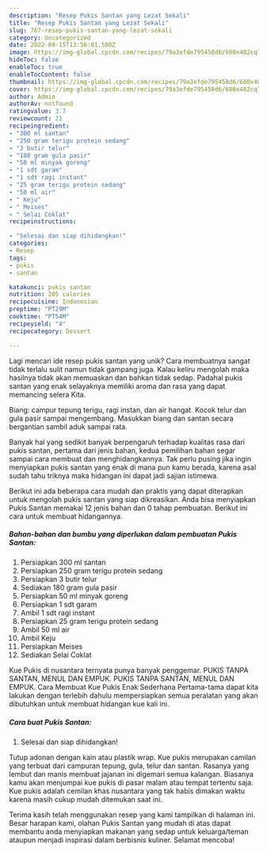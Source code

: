 ```yaml
---
description: "Resep Pukis Santan yang Lezat Sekali"
title: "Resep Pukis Santan yang Lezat Sekali"
slug: 767-resep-pukis-santan-yang-lezat-sekali
category: Uncategorized
date: 2022-09-15T13:56:01.580Z
image: https://img-global.cpcdn.com/recipes/79a3efde795458d6/680x482cq70/pukis-santan-foto-resep-utama.jpg
hideToc: false
enableToc: true
enableTocContent: false
thumbnail: https://img-global.cpcdn.com/recipes/79a3efde795458d6/680x482cq70/pukis-santan-foto-resep-utama.jpg
cover: https://img-global.cpcdn.com/recipes/79a3efde795458d6/680x482cq70/pukis-santan-foto-resep-utama.jpg
author: Admin
authorAv: notfound
ratingvalue: 3.7
reviewcount: 21
recipeingredient:
- "300 ml santan"
- "250 gram terigu protein sedang"
- "3 butir telur"
- "180 gram gula pasir"
- "50 ml minyak goreng"
- "1 sdt garam"
- "1 sdt ragi instant"
- "25 gram terigu protein sedang"
- "50 ml air"
- " Keju"
- " Meises"
- " Selai Coklat"
recipeinstructions:

- "Selesai dan siap dihidangkan!"
categories:
- Resep
tags:
- pukis
- santan

katakunci: pukis santan 
nutrition: 205 calories
recipecuisine: Indonesian
preptime: "PT29M"
cooktime: "PT54M"
recipeyield: "4"
recipecategory: Dessert

---
```





Lagi mencari ide resep pukis santan yang unik? Cara membuatnya sangat tidak terlalu sulit namun tidak gampang juga. Kalau keliru mengolah maka hasilnya tidak akan memuaskan dan bahkan tidak sedap. Padahal pukis santan yang enak selayaknya memiliki aroma dan rasa yang dapat memancing selera Kita.





Biang: campur tepung terigu, ragi instan, dan air hangat. Kocok telur dan gula pasir sampai mengembang. Masukkan biang dan santan secara bergantian sambil aduk sampai rata.

Banyak hal yang sedikit banyak berpengaruh terhadap kualitas rasa dari pukis santan, pertama dari jenis bahan, kedua pemilihan bahan segar sampai cara membuat dan menghidangkannya. Tak perlu pusing jika ingin menyiapkan pukis santan yang enak di mana pun kamu berada, karena asal sudah tahu triknya maka hidangan ini dapat jadi sajian istimewa.






Berikut ini ada beberapa cara mudah dan praktis yang dapat diterapkan untuk mengolah pukis santan yang siap dikreasikan. Anda bisa menyiapkan Pukis Santan memakai 12 jenis bahan dan 0 tahap pembuatan. Berikut ini cara untuk membuat hidangannya.

<!--inarticleads1-->

##### Bahan-bahan dan bumbu yang diperlukan dalam pembuatan Pukis Santan:

1. Persiapkan 300 ml santan
1. Persiapkan 250 gram terigu protein sedang
1. Persiapkan 3 butir telur
1. Sediakan 180 gram gula pasir
1. Persiapkan 50 ml minyak goreng
1. Persiapkan 1 sdt garam
1. Ambil 1 sdt ragi instant
1. Persiapkan 25 gram terigu protein sedang
1. Ambil 50 ml air
1. Ambil  Keju
1. Persiapkan  Meises
1. Sediakan  Selai Coklat


Kue Pukis di nusantara ternyata punya banyak penggemar. PUKIS TANPA SANTAN, MENUL DAN EMPUK. PUKIS TANPA SANTAN, MENUL DAN EMPUK. Cara Membuat Kue Pukis Enak Sederhana Pertama-tama dapat kita lakukan dengan terlebih dahulu mempersiapkan semua peralatan yang akan dibutuhkan untuk membuat hidangan kue kali ini. 

<!--inarticleads2-->

##### Cara buat Pukis Santan:


1. Selesai dan siap dihidangkan!

Tutup adonan dengan kain atau plastik wrap. Kue pukis merupakan camilan yang terbuat dari campuran tepung, gula, telur dan santan. Rasanya yang lembut dan manis membuat jajanan ini digemari semua kalangan. Biasanya kamu akan menjumpai kue pukis di pasar malam atau tempat tertentu saja. Kue pukis adalah cemilan khas nusantara yang tak habis dimakan waktu karena masih cukup mudah ditemukan saat ini. 

Terima kasih telah menggunakan resep yang kami tampilkan di halaman ini. Besar harapan kami, olahan Pukis Santan yang mudah di atas dapat membantu anda menyiapkan makanan yang sedap untuk keluarga/teman ataupun menjadi inspirasi dalam berbisnis kuliner. Selamat mencoba!
